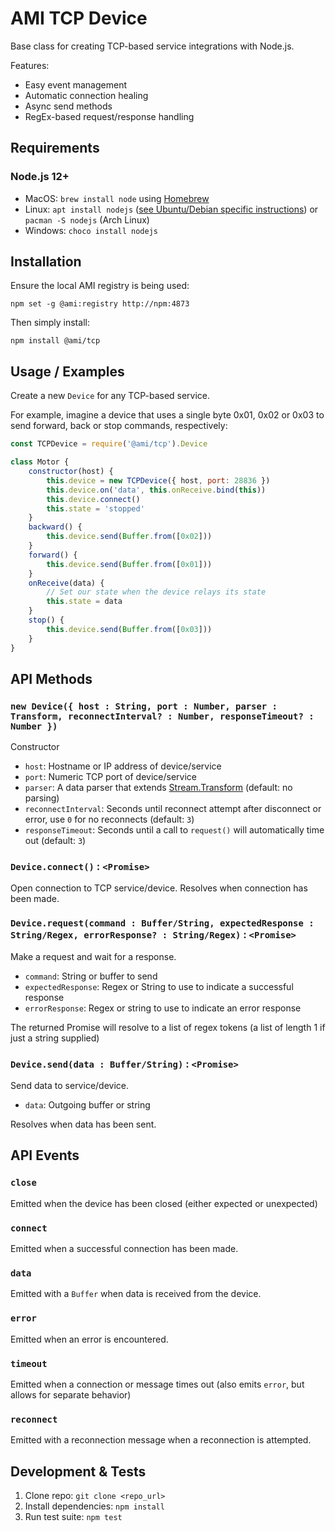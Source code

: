 AMI TCP Device
==============

Base class for creating TCP-based service integrations with Node.js.

Features:

 * Easy event management
 * Automatic connection healing
 * Async send methods
 * RegEx-based request/response handling

Requirements
------------

### Node.js 12+

 * MacOS: `brew install node` using [Homebrew](http://brew.sh/)
 * Linux: `apt install nodejs` ([see Ubuntu/Debian specific instructions](https://nodejs.org/en/download/package-manager/#debian-and-ubuntu-based-linux-distributions)) or `pacman -S nodejs` (Arch Linux)
 * Windows: `choco install nodejs`

Installation
------------

Ensure the local AMI registry is being used:

```shell
npm set -g @ami:registry http://npm:4873
```

Then simply install:

```shell
npm install @ami/tcp
```

Usage / Examples
----------------

Create a new `Device` for any TCP-based service.

For example, imagine a device that uses a single byte 0x01, 0x02 or 0x03 to send forward, back or stop commands, respectively:

```javascript
const TCPDevice = require('@ami/tcp').Device

class Motor {
    constructor(host) {
        this.device = new TCPDevice({ host, port: 28836 })
        this.device.on('data', this.onReceive.bind(this))
        this.device.connect()
        this.state = 'stopped'
    }
    backward() {
        this.device.send(Buffer.from([0x02]))
    }
    forward() {
        this.device.send(Buffer.from([0x01]))
    }
    onReceive(data) {
        // Set our state when the device relays its state
        this.state = data
    }
    stop() {
        this.device.send(Buffer.from([0x03]))
    }
}
```

API Methods
-----------

### `new Device({ host : String, port : Number, parser : Transform, reconnectInterval? : Number, responseTimeout? : Number })`

Constructor

  * `host`: Hostname or IP address of device/service
  * `port`: Numeric TCP port of device/service
  * `parser`: A data parser that extends [Stream.Transform](https://nodejs.org/api/stream.html#stream_class_stream_transform) (default: no parsing)
  * `reconnectInterval`: Seconds until reconnect attempt after disconnect or error, use `0` for no reconnects (default: `3`)
  * `responseTimeout`: Seconds until a call to `request()` will automatically time out (default: `3`)
  
### `Device.connect()` : `<Promise>`

Open connection to TCP service/device. Resolves when connection has been made.

### `Device.request(command : Buffer/String, expectedResponse : String/Regex, errorResponse? : String/Regex)` : `<Promise>`

Make a request and wait for a response.

 * `command`: String or buffer to send
 * `expectedResponse`: Regex or String to use to indicate a successful response
 * `errorResponse`: Regex or string to use to indicate an error response

The returned Promise will resolve to a list of regex tokens (a list of length 1 if just a string supplied)

### `Device.send(data : Buffer/String)` : `<Promise>`

Send data to service/device.

  * `data`: Outgoing buffer or string

Resolves when data has been sent.

API Events
----------

### `close`

Emitted when the device has been closed (either expected or unexpected)

### `connect`

Emitted when a successful connection has been made.

### `data`

Emitted with a `Buffer` when data is received from the device.

### `error`

Emitted when an error is encountered.

### `timeout`

Emitted when a connection or message times out (also emits `error`, but allows for separate behavior)

### `reconnect`

Emitted with a reconnection message when a reconnection is attempted.

Development & Tests
-------------------

1. Clone repo: `git clone <repo_url>`
2. Install dependencies: `npm install`
3. Run test suite: `npm test`
